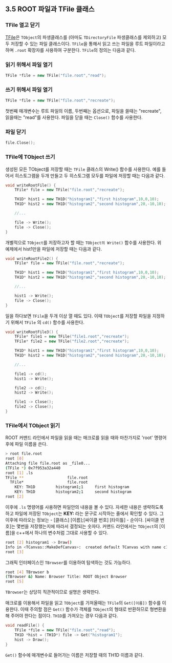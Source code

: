 ## 3.5 ROOT 파일과 TFile 클래스

### TFile 열고 닫기

[TFile](https://root.cern.ch/doc/master/classTFile.html)은 `TObject`의 파생클래스를 (아마도 `TDirectoryFile` 파생클래스를 제외하고)
모두 저장할 수 있는 파일 클래스이다.
`TFile`을 통해서 읽고 쓰는 파일을 루트 파일이라고 하며 `.root` 확장자를 사용하여 구분한다.
`TFile`의 정의는 다음과 같다.

### 읽기 위해서 파일 열기
```c++
TFile *file = new TFile("file.root","read");
```

### 쓰기 위해서 파일 열기
```c++
TFile *file = new TFile("file.root","recreate");
```
첫번째 매개변수는 루트 파일의 이름, 두번째는 옵션으로, 파일을 쓸때는 "recreate", 읽을때는 "read"를 사용한다.
파일을 닫을 때는 `Close()` 함수를 사용한다.

### 파일 닫기

```c++
file.Close();
```

### TFile에 TObject 쓰기

생성된 모든 TObject를 저장할 때는 `TFile` 클래스의 Write() 함수를 사용한다. 예를 들어서 히스토그램을 두개 만들고 두 히스토그램 모두를 파일에 저장할 때는 다음과 같다.

```c++
void writeRootFile() {
    TFile* file = new TFile("file.root","recreate");

    TH1D* hist1 = new TH1D("histogram1","first histogram",10,0,10);
    TH1D* hist2 = new TH1D("histogram2","second histogram",20,-10,10);

    //...

    file -> Write();
    file -> Close();
}
```

개별적으로 `TObject`를 저장하고자 할 때는 `TObject의 Write()` 함수를 사용한다.
위 예제에서 hist1만을 파일에 저장할 때는 다음과 같다.

```c++
void writeRootFile2() {
    TFile* file = new TFile("file.root","recreate");

    TH1D* hist1 = new TH1D("histogram1","first histogram",10,0,10);
    TH1D* hist2 = new TH1D("histogram2","second histogram",20,-10,10);

    //...

    hist1 -> Write();
    file -> Close();
}
```
일을 하다보면 `TFile`을 두개 이상 열 때도 있다.
이때 `TObject`를 저장할 파일을 지정하기 위해서 `TFile` 의 `cd()` 함수를 사용한다.

```c++
void writeRootFile3() {
    TFile* file1 = new TFile("file1.root","recreate");
    TFile* file2 = new TFile("file2.root","recreate");

    TH1D* hist1 = new TH1D("histogram1","first histogram",10,0,10);
    TH1D* hist2 = new TH1D("histogram2","second histogram",20,-10,10);

    //...

    file1 -> cd();
    hist1 -> Write();

    file2 -> cd();
    hist2 -> Write();

    file1 -> Close();
    file2 -> Close();
}
```

### TFile에서 TObject 읽기

ROOT 커맨드 라인에서 파일을 읽을 때는 매크로를 읽을 때와 마찬가지로 'root' 명령어 후에 파일 이름을 쓴다.

```bash
> root file.root
root [0]
Attaching file file.root as _file0...
(TFile *) 0x7f953a32a440
root [1] .ls
TFile **                   file.root
  TFile*                   file.root
    KEY: TH1D         histogram1;1     first histogram
    KEY: TH1D         histogram2;1     second histogram
root [2]
```
이후에 `.ls` 명령어를 사용하면 파일안의 내용을 볼 수 있다.
자세한 내용은 생략하도록 하고 파일에 저장된 `TObject`는 **KEY:** 라는 문구로 시작하는 줄에서 확인할 수 있다.
그 이후에 따라오는 정보는 - [클래스] [이름];[싸이클 번호] [타이틀] - 순이다.
[싸이클 번호]는 몇번을 저장했는지에 따라서 결정되는 숫자다.
커맨드 라인에서는 `TObject`의 [이름]을 c++에서 하나의 변수처럼 그대로 사용할 수 있다.

```bash
root [2] histogram1 -> Draw()
Info in <TCanvas::MakeDefCanvas>:  created default TCanvas with name c1
root [3]
```

그래픽 인터페이스인 `TBrowser`를 이용하여 탐색하는 것도 가능하다.

```bash
root [4] TBrowser b
(TBrowser &) Name: Browser Title: ROOT Object Browser
root [5]
```
`TBrowser`는 상당히 직관적이므로 설명은 생략한다.

매크로를 이용해서 파일을 읽고 `TObject`를 가져올때는 `TFile`의 `Get([이름])` 함수를 이용한다.
이때 주의할 점은 `Get()` 함수가 객체를 `TObject`의 형태로 반환하므로 형변환을 해 주어야 한다는 점이다.
`TH1D`를 가져오는 경우 다음과 같다.

```c++
void readFile() {
    TFile *file = new TFile("file.root","read");
    TH1D *hist = (TH1D*) file -> Get("histogram1");
    hist -> Draw();
}
```
`Get()` 함수에 매개변수로 들어가는 이름은 저장할 때의 TH1D 이름과 같다.
